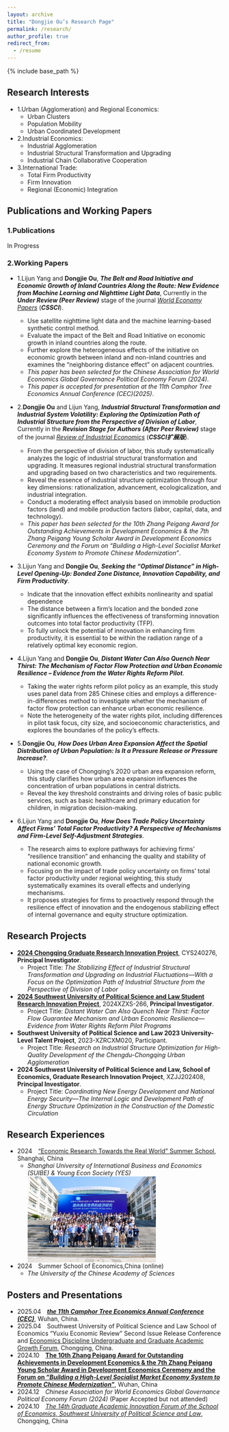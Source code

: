 ```yaml
---
layout: archive
title: "Dongjie Ou’s Research Page"
permalink: /research/
author_profile: true
redirect_from:
  - /resume
---
```


{% include base_path %}
## Research Interests
- 1.Urban (Agglomeration) and Regional Economics:
  - Urban Clusters
  - Population Mobility
  - Urban Coordinated Development
- 2.Industrial Economics:
  - Industrial Agglomeration
  - Industrial Structural Transformation and Upgrading
  - Industrial Chain Collaborative Cooperation
- 3.International Trade:
  - Total Firm Productivity
  - Firm Innovation
  - Regional (Economic) Integration

## Publications and Working Papers

### 1.Publications

In Progress

### 2.Working Papers

- 1.Lijun Yang and **Dongjie Ou**, ***The Belt and Road Initiative and Economic Growth of Inland Countries Along the Route: New Evidence from Machine Learning and Nighttime Light Data***, Currently in the ***Under Review (Peer Review)*** stage of the journal [*World Economy Papers*](http://sjjjwh.magtech.com.cn/CN/0488-6364/home.shtml) (***CSSCI***).
  - Use satellite nighttime light data and the machine learning-based synthetic control method.
  - Evaluate the impact of the Belt and Road Initiative on economic growth in inland countries along the route.
  - Further explore the heterogeneous effects of the initiative on economic growth between inland and non-inland countries and examines the “neighboring distance effect” on adjacent countries.
  - *This paper has been selected for the Chinese Association for World Economics Global Governance Political Economy Forum (2024)*.
  - *This paper is accepted for presentation at the 11th Camphor Tree Economics Annual Conference (CEC)(2025)*.

- 2.**Dongjie Ou** and Lijun Yang, ***Industrial Structural Transformation and Industrial System Volatility: Exploring the Optimization Path of Industrial Structure from the Perspective of Division of Labor***, Currently in the ***Revision Stage for Authors (After Peer Review)*** stage of the journal [*Review of Industrial Economics*](https://xdch.cbpt.cnki.net/WKG/WebPublication/index.aspx?mid=xdch) (***CSSCI扩展版***).
  - From the perspective of division of labor, this study systematically analyzes the logic of industrial structural transformation and upgrading. It measures regional industrial structural transformation and upgrading based on two characteristics and two requirements.
  - Reveal the essence of industrial structure optimization through four key dimensions: rationalization, advancement, ecologicalization, and industrial integration.
  - Conduct a moderating effect analysis based on immobile production factors (land) and mobile production factors (labor, capital, data, and technology).
  - *This paper has been selected for the 10th Zhang Peigang Award for Outstanding Achievements in Development Economics & the 7th Zhang Peigang Young Scholar Award in Development Economics Ceremony and the Forum on “Building a High-Level Socialist Market Economy System to Promote Chinese Modernization”*.

- 3.Lijun Yang and **Dongjie Ou**, ***Seeking the “Optimal Distance” in High-Level Opening-Up: Bonded Zone Distance, Innovation Capability, and Firm Productivity***.
  - Indicate that the innovation effect exhibits nonlinearity and spatial dependence
  - The distance between a firm’s location and the bonded zone significantly influences the effectiveness of transforming innovation outcomes into total factor productivity (TFP).
  - To fully unlock the potential of innovation in enhancing firm productivity, it is essential to be within the radiation range of a relatively optimal key economic region.

- 4.Lijun Yang and **Dongjie Ou**, ***Distant Water Can Also Quench Near Thirst: The Mechanism of Factor Flow Protection and Urban Economic Resilience – Evidence from the Water Rights Reform Pilot***.
  - Taking the water rights reform pilot policy as an example, this study uses panel data from 285 Chinese cities and employs a difference-in-differences method to investigate whether the mechanism of factor flow protection can enhance urban economic resilience.
  - Note the heterogeneity of the water rights pilot, including differences in pilot task focus, city size, and socioeconomic characteristics, and explores the boundaries of the policy’s effects.

- 5.**Dongjie Ou**, ***How Does Urban Area Expansion Affect the Spatial Distribution of Urban Population: Is It a Pressure Release or Pressure Increase?***.
  - Using the case of Chongqing’s 2020 urban area expansion reform, this study clarifies how urban area expansion influences the concentration of urban populations in central districts.
  - Reveal the key threshold constraints and driving roles of basic public services, such as basic healthcare and primary education for children, in migration decision-making.

- 6.Lijun Yang and **Dongjie Ou**, ***How Does Trade Policy Uncertainty Affect Firms’ Total Factor Productivity? A Perspective of Mechanisms and Firm-Level Self-Adjustment Strategies***.
  - The research aims to explore pathways for achieving firms’ “resilience transition” and enhancing the quality and stability of national economic growth.
  - Focusing on the impact of trade policy uncertainty on firms’ total factor productivity under regional weighting, this study systematically examines its overall effects and underlying mechanisms.
  - It proposes strategies for firms to proactively respond through the resilience effect of innovation and the endogenous stabilizing effect of internal governance and equity structure optimization.
  

## Research Projects

- **[2024 Chongqing Graduate Research Innovation Project](https://yjsy.swupl.edu.cn/ggtz/f19991cf461c4665b20ed73bba533283.html)**, CYS240276, **Principal Investigator**.
  - Project Title: *The Stabilizing Effect of Industrial Structural Transformation and Upgrading on Industrial Fluctuations—With a Focus on the Optimization Path of Industrial Structure from the Perspective of Division of Labor*
- **[2024 Southwest University of Political Science and Law Student Research Innovation Project](https://kyc.swupl.edu.cn/kyxm/xskyxm/8669eb1ea67147abbc6c737575674c56.htm)**, 2024XZXS-266, **Principal Investigator**.
  - Project Title: *Distant Water Can Also Quench Near Thirst: Factor Flow Guarantee Mechanism and Urban Economic Resilience—Evidence from Water Rights Reform Pilot Programs*
- **Southwest University of Political Science and Law 2023 University-Level Talent Project**, 2023-XZRCXM020, Participant.
  - Project Title: *Research on Industrial Structure Optimization for High-Quality Development of the Chengdu-Chongqing Urban Agglomeration*
- **2024 Southwest University of Political Science and Law, School of Economics, Graduate Research Innovation Project**, XZJJ202408, **Principal Investigator**.
  - Project Title: *Coordinating New Energy Development and National Energy Security—The Internal Logic and Development Path of Energy Structure Optimization in the Construction of the Domestic Circulation*

## Research Experiences

- 2024&emsp;[“Economic Research Towards the Real World” Summer School](https://www.suibe.edu.cn/2024/0801/c12538a173667/page.htm), Shanghai, China
  - *Shanghai University of International Business and Economics (SUIBE) & Young Econ Society (YES)*
    <div style="display: flex; align-items: center; gap: 15px;">
      <img src='/images/2024summarschoolshanghai.png' style='width: 300px; height: auto;'></div>
- 2024&emsp;Summer School of Economics,China (online)
  - *The University of the Chinese Academy of Sciences*

## Posters and Presentations
- 2025.04&emsp;[***the 11th Camphor Tree Economics Annual Conference (CEC)***](https://mp.weixin.qq.com/s/8U7o0N42tT1zeR6OECkGDA), Wuhan, China.
- 2025.04&emsp;Southwest University of Political Science and Law School of Economics “Yuxiu Economic Review” Second Issue Release Conference and [Economics Discipline Undergraduate and Graduate Academic Growth Forum](https://mp.weixin.qq.com/s/rjAJYPOdfNiv8sYkN7FrtQ), Chongqing, China.
- 2024.10&emsp;[**The 10th Zhang Peigang Award for Outstanding Achievements in Development Economics & the 7th Zhang Peigang Young Scholar Award in Development Economics Ceremony and the Forum on “*Building a High-Level Socialist Market Economy System to Promote Chinese Modernization*”**](http://pkcjjh.hust.edu.cn/info/1068/2780.htm), Wuhan, China
- 2024.12&emsp;*Chinese Association for World Economics Global Governance Political Economy Forum (2024)* (Paper Accepted but not attended)
- 2024.10&emsp;[*The 14th Graduate Academic Innovation Forum of the School of Economics, Southwest University of Political Science and Law*](https://es.swupl.edu.cn/xzjl/5fa34a3e7f324762862565d715fc1e7e.htm), Chongqing, China

